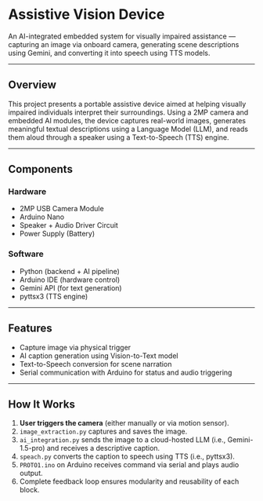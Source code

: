 # Assistive Vision Device  
An AI-integrated embedded system for visually impaired assistance — capturing an image via onboard camera, generating scene descriptions using Gemini, and converting it into speech using TTS models.

---

## Overview

This project presents a portable assistive device aimed at helping visually impaired individuals interpret their surroundings. Using a 2MP camera and embedded AI modules, the device captures real-world images, generates meaningful textual descriptions using a Language Model (LLM), and reads them aloud through a speaker using a Text-to-Speech (TTS) engine.

---

## Components

### Hardware
- 2MP USB Camera Module  
- Arduino Nano 
- Speaker + Audio Driver Circuit  
- Power Supply (Battery)  

### Software
- Python (backend + AI pipeline)
- Arduino IDE (hardware control)
- Gemini API (for text generation)
- pyttsx3 (TTS engine)

---

## Features

- Capture image via physical trigger
- AI caption generation using Vision-to-Text model
- Text-to-Speech conversion for scene narration
- Serial communication with Arduino for status and audio triggering

---

## How It Works

1. **User triggers the camera** (either manually or via motion sensor).
2. `image_extraction.py` captures and saves the image.
3. `ai_integration.py` sends the image to a cloud-hosted LLM (i.e., Gemini-1.5-pro) and receives a descriptive caption.
4. `speach.py` converts the caption to speech using TTS (i.e., pyttsx3).
5. `PROTO1.ino` on Arduino receives command via serial and plays audio output.
6. Complete feedback loop ensures modularity and reusability of each block.

